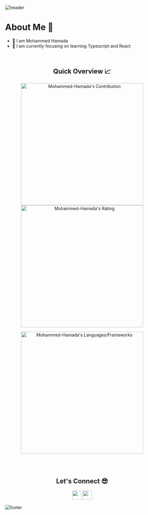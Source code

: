![header](https://capsule-render.vercel.app/api?type=waving&color=gradient&height=280&section=header&text=Hi%20there%20%F0%9F%91%8B&fontSize=90)

<h1>About Me 📌</h1>

- 👋 I am Mohammed Hamada
- 🌱 I am currently focusing on learning Typescript and React
<!-- - 🔭 I have 1.5+ years of experince working as a software engineer
- 💻 I worked as a CTO and co-founder at a local startup
- 💁‍♂️ I also worked as a teacher asistant at Birzeit unversity
- 😎 Further more, I taught over 50 people the MERN tech stack!
- ⚡ Fun fact: Sometimes I LOVE to code 24/7 -->

<br />

<h2 align="center">Quick Overview 📈</h2>
  
  <p align = "center">
 
</p>

<p align = "center">
  <img src = "https://github-readme-stats.vercel.app/api?username=Mohammed-Hamada&count_private=true&theme=dracula&hide_border=true" alt = "Mohammed-Hamada's Contribution" width = 400 >
  <img src = "https://github-readme-streak-stats.herokuapp.com?user=Mohammed-Hamada&count_private=true&theme=dracula&hide_border=true" alt = "Mohammed-Hamada's Rating" width = 400 >

</p>

<p align = "center">

 <img src = "https://github-readme-stats.vercel.app/api/top-langs?username=Mohammed-Hamada&show_icons=true&count_private=true&locale=en&layout=compact&langs_count=10&hide_border=true&bg_color=282A36&title_color=DD6387&text_color=fff&icon_color=fff" alt = "Mohammed-Hamada's Languages/Frameworks" width = 400 />
</p>


<br /><br />
<h2 align="center">Let's Connect 😎</h2>
<p align="center">
  <a href = "mailto:mohammed3rbio@gmail.com"><img src = "https://img.shields.io/badge/Gmail-D14836?style=for-the-badge&logo=gmail&logoColor=white" height = 30></a>
  <a href = "https://www.linkedin.com/in/mohammed-hamada-169056233/"><img src = "https://img.shields.io/badge/LinkedIn-0077B5?style=for-the-badge&logo=linkedin&logoColor=white"     height = 30></a>
 
</p>


![footer](https://capsule-render.vercel.app/api?type=waving&color=gradient&height=150&section=footer)

